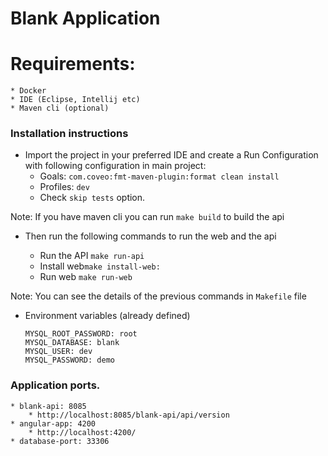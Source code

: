 # Blank Application


# Requirements:

    * Docker
    * IDE (Eclipse, Intellij etc)
    * Maven cli (optional)

### Installation instructions
 
+ Import the project in your preferred IDE and create a Run Configuration with following configuration in main project:
    * Goals: `com.coveo:fmt-maven-plugin:format clean install`
    * Profiles: `dev`
    * Check `skip tests` option.

Note: If you have maven cli you can run `make build` to build the api

+ Then run the following commands to run the web and the api

    * Run the API `make run-api`
    * Install web`make install-web:`
    * Run web `make run-web`

Note: You can see the details of the previous commands in `Makefile` file

* Environment variables (already defined)

      MYSQL_ROOT_PASSWORD: root
      MYSQL_DATABASE: blank
      MYSQL_USER: dev
      MYSQL_PASSWORD: demo

### Application ports.
	* blank-api: 8085
        * http://localhost:8085/blank-api/api/version
    * angular-app: 4200
        * http://localhost:4200/
    * database-port: 33306




